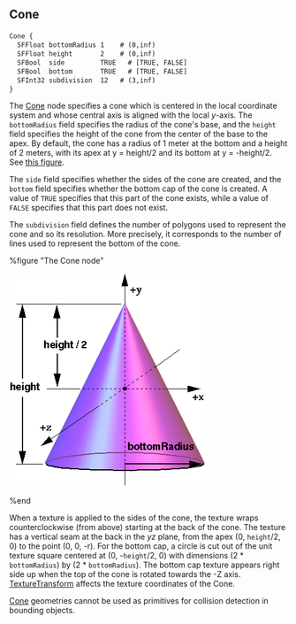 ## Cone

```
Cone {
  SFFloat bottomRadius 1    # (0,inf)
  SFFloat height       2    # (0,inf)
  SFBool  side         TRUE   # [TRUE, FALSE]
  SFBool  bottom       TRUE   # [TRUE, FALSE]
  SFInt32 subdivision  12   # (3,inf)
}
```

The [Cone](#cone) node specifies a cone which is centered in the local coordinate system and whose central axis is aligned with the local *y*-axis.
The `bottomRadius` field specifies the radius of the cone's base, and the `height` field specifies the height of the cone from the center of the base to the apex.
By default, the cone has a radius of 1 meter at the bottom and a height of 2 meters, with its apex at y = height/2 and its bottom at y = -height/2.
See [this figure](#the-cone-node).

The `side` field specifies whether the sides of the cone are created, and the `bottom` field specifies whether the bottom cap of the cone is created.
A value of `TRUE` specifies that this part of the cone exists, while a value of `FALSE` specifies that this part does not exist.

The `subdivision` field defines the number of polygons used to represent the cone and so its resolution.
More precisely, it corresponds to the number of lines used to represent the bottom of the cone.

%figure "The Cone node"

![cone.png](images/cone.png)

%end

When a texture is applied to the sides of the cone, the texture wraps counterclockwise (from above) starting at the back of the cone.
The texture has a vertical seam at the back in the *yz* plane, from the apex (0, `height`/2, 0) to the point (0, 0, -r).
For the bottom cap, a circle is cut out of the unit texture square centered at (0, -`height`/2, 0) with dimensions (2 * `bottomRadius`) by (2 * `bottomRadius`).
The bottom cap texture appears right side up when the top of the cone is rotated towards the -Z axis.
[TextureTransform](texturetransform.md) affects the texture coordinates of the Cone.

[Cone](#cone) geometries cannot be used as primitives for collision detection in bounding objects.
